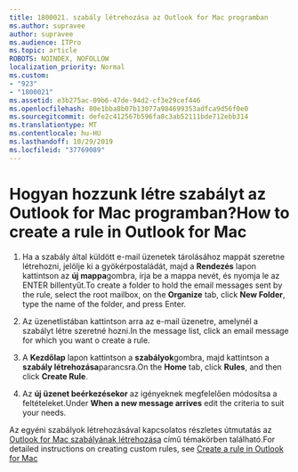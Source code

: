 ```yaml
---
title: 1800021. szabály létrehozása az Outlook for Mac programban
ms.author: supravee
author: supravee
ms.audience: ITPro
ms.topic: article
ROBOTS: NOINDEX, NOFOLLOW
localization_priority: Normal
ms.custom:
- "923"
- "1800021"
ms.assetid: e3b275ac-09b6-47de-94d2-cf3e29cef446
ms.openlocfilehash: 80e1bba8b07b13077a984699353adfca9d56f0e0
ms.sourcegitcommit: defe2c412567b596fa8c3ab52111bde712ebb314
ms.translationtype: MT
ms.contentlocale: hu-HU
ms.lasthandoff: 10/29/2019
ms.locfileid: "37769089"
---
```

# <a name="how-to-create-a-rule-in-outlook-for-mac"></a><span data-ttu-id="b237d-102">Hogyan hozzunk létre szabályt az Outlook for Mac programban?</span><span class="sxs-lookup"><span data-stu-id="b237d-102">How to create a rule in Outlook for Mac</span></span>

1. <span data-ttu-id="b237d-103">Ha a szabály által küldött e-mail üzenetek tárolásához mappát szeretne létrehozni, jelölje ki a gyökérpostaládát, majd a **Rendezés** lapon kattintson az **új mappa**gombra, írja be a mappa nevét, és nyomja le az ENTER billentyűt.</span><span class="sxs-lookup"><span data-stu-id="b237d-103">To create a folder to hold the email messages sent by the rule, select the root mailbox, on the **Organize** tab, click **New Folder**, type the name of the folder, and press Enter.</span></span>

2. <span data-ttu-id="b237d-104">Az üzenetlistában kattintson arra az e-mail üzenetre, amelynél a szabályt létre szeretné hozni.</span><span class="sxs-lookup"><span data-stu-id="b237d-104">In the message list, click an email message for which you want o create a rule.</span></span>

3. <span data-ttu-id="b237d-105">A **Kezdőlap** lapon kattintson a **szabályok**gombra, majd kattintson a **szabály létrehozása**parancsra.</span><span class="sxs-lookup"><span data-stu-id="b237d-105">On the **Home** tab, click **Rules**, and then click **Create Rule**.</span></span>

4. <span data-ttu-id="b237d-106">Az **új üzenet beérkezésekor** az igényeknek megfelelően módosítsa a feltételeket.</span><span class="sxs-lookup"><span data-stu-id="b237d-106">Under **When a new message arrives** edit the criteria to suit your needs.</span></span> 

<span data-ttu-id="b237d-107">Az egyéni szabályok létrehozásával kapcsolatos részletes útmutatás az [Outlook for Mac szabályának létrehozása](https://aka.ms/AA1uy0v) című témakörben található.</span><span class="sxs-lookup"><span data-stu-id="b237d-107">For detailed instructions on creating custom rules, see [Create a rule in Outlook for Mac](https://aka.ms/AA1uy0v)</span></span>
  